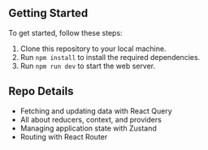 ## Getting Started

To get started, follow these steps:

1. Clone this repository to your local machine.
2. Run `npm install` to install the required dependencies.
3. Run `npm run dev` to start the web server.

## Repo Details

- Fetching and updating data with React Query
- All about reducers, context, and providers
- Managing application state with Zustand
- Routing with React Router
